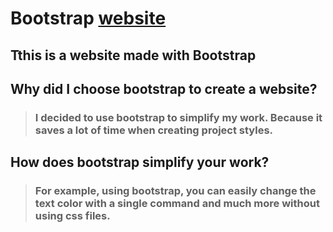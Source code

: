 # Bootstrap [website](https://maksimzaichenko.github.io/bootstrap/)
## Tthis is a website made with Bootstrap
## Why did I choose bootstrap to create a website?
>### I decided to use bootstrap to simplify my work. Because it saves a lot of time when creating project styles.
## How does bootstrap simplify your work?
>### For example, using bootstrap, you can easily change the text color with a single command and much more without using css files.
